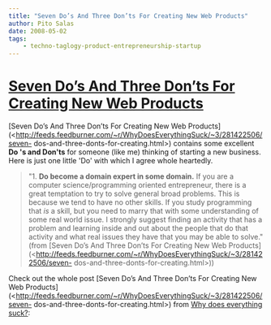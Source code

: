 ```yaml
---
title: "Seven Do’s And Three Don’ts For Creating New Web Products"
author: Pito Salas
date: 2008-05-02
tags:
    - techno-taglogy-product-entrepreneurship-startup
---
```

# [Seven Do’s And Three Don’ts For Creating New Web Products](None)




[Seven Do’s And Three Don’ts For Creating New Web
Products](<http://feeds.feedburner.com/~r/WhyDoesEverythingSuck/~3/281422506/seven-
dos-and-three-donts-for-creating.html>) contains some excellent **Do 's and
Don'ts** for someone (like me) thinking of starting a new business. Here is
just one little 'Do' with which I agree whole heartedly.

> "1\. **Do become a domain expert in some domain.** If you are a computer
> science/programming oriented entrepreneur, there is a great temptation to
> try to solve general broad problems. This is because we tend to have no
> other skills. If you study programming that *is* a skill, but you need to
> marry that with some understanding of some real world issue. I strongly
> suggest finding an activity that has a problem and learning inside and out
> about the people that do that activity and what real issues they have that
> you may be able to solve." (from [Seven Do’s And Three Don’ts For Creating
> New Web
> Products](<http://feeds.feedburner.com/~r/WhyDoesEverythingSuck/~3/281422506/seven-
> dos-and-three-donts-for-creating.html>))

Check out the whole post [Seven Do’s And Three Don’ts For Creating New Web
Products](<http://feeds.feedburner.com/~r/WhyDoesEverythingSuck/~3/281422506/seven-
dos-and-three-donts-for-creating.html>) from [Why does everything
suck?](<http://whydoeseverythingsuck.com/feeds/posts/default>):


